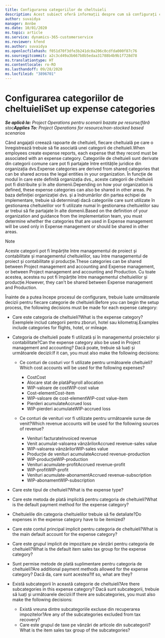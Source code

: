 ```yaml
---
title: Configurarea categoriilor de cheltuieli
description: Acest subiect oferă informații despre cum să configurați categoriile de cheltuieli și categoriile partajate pentru rapoartele de cheltuieli.
author: suvaidya
manager: Annbe
ms.date: 10/01/2020
ms.topic: article
ms.service: dynamics-365-customerservice
ms.reviewer: kfend
ms.author: suvaidya
ms.openlocfilehash: f051d70f3dfe3b241dc0a206c0cdfda000f87c76
ms.sourcegitcommit: a2c3cd49a3b667b8b5edaa31788b4b9b1f728d78
ms.translationtype: HT
ms.contentlocale: ro-RO
ms.lasthandoff: 09/28/2020
ms.locfileid: "3896701"
---
```

# <a name="set-up-expense-categories"></a><span data-ttu-id="7cb57-103">Configurarea categoriilor de cheltuieli</span><span class="sxs-lookup"><span data-stu-id="7cb57-103">Set up expense categories</span></span>

<span data-ttu-id="7cb57-104">_**Se aplică la:** Project Operations pentru scenarii bazate pe resurse/fără stoc_</span><span class="sxs-lookup"><span data-stu-id="7cb57-104">_**Applies To:** Project Operations for resource/non-stocked based scenarios_</span></span>

<span data-ttu-id="7cb57-105">Când angajații creează rapoarte de cheltuieli, fiecare cheltuială pe care o înregistrează trebuie să fie asociată unei categorii de cheltuieli.</span><span class="sxs-lookup"><span data-stu-id="7cb57-105">When employees create expense reports, each expense that they record must be associated with an expense category.</span></span> <span data-ttu-id="7cb57-106">Categoriile de cheltuieli sunt derivate din categorii comune care pot fi partajate între entitățile juridice din organizația dvs.</span><span class="sxs-lookup"><span data-stu-id="7cb57-106">Expense categories are derived from shared categories that can be shared across the legal entities in your organization.</span></span> <span data-ttu-id="7cb57-107">În funcție de modul în care este definită organizația dvs., aceste categorii de cheltuieli pot fi distribuite și în alte domenii.</span><span class="sxs-lookup"><span data-stu-id="7cb57-107">Depending on how your organization is defined, these expense categories can also be shared in other areas.</span></span> <span data-ttu-id="7cb57-108">Pe baza definiției organizației dvs. și a îndrumărilor din partea echipei de implementare, trebuie să determinați dacă categoriile care sunt utilizate în gestionarea cheltuielilor vor fi utilizate numai în gestionarea cheltuielilor sau ar trebui să fie partajate în alte domenii.</span><span class="sxs-lookup"><span data-stu-id="7cb57-108">Based on the definition of your organization and guidance from the implementation team, you must determine whether the categories that are used in Expense management will be used only in Expense management or should be shared in other areas.</span></span>

> [!NOTE]
> <span data-ttu-id="7cb57-109">Aceste categorii pot fi împărțite între managementul de proiect și contabilitate și managementul cheltuielilor, sau între managementul de proiect și contabilitate și producție.</span><span class="sxs-lookup"><span data-stu-id="7cb57-109">These categories can be shared between Project management and accounting and Expense management, or between Project management and accounting and Production.</span></span> <span data-ttu-id="7cb57-110">Cu toate acestea, acestea nu pot fi împărțite între managementul cheltuielilor și producție.</span><span class="sxs-lookup"><span data-stu-id="7cb57-110">However, they can't be shared between Expense management and Production.</span></span>

<span data-ttu-id="7cb57-111">Înainte de a putea începe procesul de configurare, trebuie luate următoarele decizii pentru fiecare categorie de cheltuieli:</span><span class="sxs-lookup"><span data-stu-id="7cb57-111">Before you can begin the setup process, the following decisions must be made for each expense category:</span></span>

- <span data-ttu-id="7cb57-112">Care este categoria de cheltuieli?</span><span class="sxs-lookup"><span data-stu-id="7cb57-112">What is the expense category?</span></span> <span data-ttu-id="7cb57-113">Exemplele includ categorii pentru zboruri, hotel sau kilometraj.</span><span class="sxs-lookup"><span data-stu-id="7cb57-113">Examples include categories for flights, hotel, or mileage.</span></span>
- <span data-ttu-id="7cb57-114">Categoria de cheltuieli poate fi utilizată și în managementul proiectelor și contabilitate?</span><span class="sxs-lookup"><span data-stu-id="7cb57-114">Can the expense category also be used in Project management and accounting?</span></span> <span data-ttu-id="7cb57-115">Dacă poate, trebuie să luați și următoarele decizii:</span><span class="sxs-lookup"><span data-stu-id="7cb57-115">If it can, you must also make the following decisions:</span></span>

    - <span data-ttu-id="7cb57-116">Ce conturi de costuri vor fi utilizate pentru următoarele cheltuieli?</span><span class="sxs-lookup"><span data-stu-id="7cb57-116">Which cost accounts will be used for the following expenses?</span></span>

        - <span data-ttu-id="7cb57-117">Cost</span><span class="sxs-lookup"><span data-stu-id="7cb57-117">Cost</span></span>
        - <span data-ttu-id="7cb57-118">Alocare stat de plată</span><span class="sxs-lookup"><span data-stu-id="7cb57-118">Payroll allocation</span></span>
        - <span data-ttu-id="7cb57-119">WIP-valoare de cost</span><span class="sxs-lookup"><span data-stu-id="7cb57-119">WIP-cost value</span></span>
        - <span data-ttu-id="7cb57-120">Cost-element</span><span class="sxs-lookup"><span data-stu-id="7cb57-120">Cost-item</span></span>
        - <span data-ttu-id="7cb57-121">WIP-valoare de cost-element</span><span class="sxs-lookup"><span data-stu-id="7cb57-121">WIP-cost value-item</span></span>
        - <span data-ttu-id="7cb57-122">Pierderi acumulate</span><span class="sxs-lookup"><span data-stu-id="7cb57-122">Accrued loss</span></span>
        - <span data-ttu-id="7cb57-123">WIP-pierderi acumulate</span><span class="sxs-lookup"><span data-stu-id="7cb57-123">WIP-accrued loss</span></span>

    - <span data-ttu-id="7cb57-124">Ce conturi de venituri vor fi utilizate pentru următoarele surse de venit?</span><span class="sxs-lookup"><span data-stu-id="7cb57-124">Which revenue accounts will be used for the following sources of revenue?</span></span>

        - <span data-ttu-id="7cb57-125">Venituri facturate</span><span class="sxs-lookup"><span data-stu-id="7cb57-125">Invoiced revenue</span></span>
        - <span data-ttu-id="7cb57-126">Venit acumulat-valoarea vânzărilor</span><span class="sxs-lookup"><span data-stu-id="7cb57-126">Accrued revenue-sales value</span></span>
        - <span data-ttu-id="7cb57-127">WIP-valoarea vânzărilor</span><span class="sxs-lookup"><span data-stu-id="7cb57-127">WIP-sales value</span></span>
        - <span data-ttu-id="7cb57-128">Producție de venituri acumulate</span><span class="sxs-lookup"><span data-stu-id="7cb57-128">Accrued revenue-production</span></span>
        - <span data-ttu-id="7cb57-129">WIP-producție</span><span class="sxs-lookup"><span data-stu-id="7cb57-129">WIP-production</span></span>
        - <span data-ttu-id="7cb57-130">Venituri acumulate-profit</span><span class="sxs-lookup"><span data-stu-id="7cb57-130">Accrued revenue-profit</span></span>
        - <span data-ttu-id="7cb57-131">WIP-profit</span><span class="sxs-lookup"><span data-stu-id="7cb57-131">WIP-profit</span></span>
        - <span data-ttu-id="7cb57-132">Venituri acumulate-abonament</span><span class="sxs-lookup"><span data-stu-id="7cb57-132">Accrued revenue-subscription</span></span>
        - <span data-ttu-id="7cb57-133">WIP-abonament</span><span class="sxs-lookup"><span data-stu-id="7cb57-133">WIP-subscription</span></span>

- <span data-ttu-id="7cb57-134">Care este tipul de cheltuieli?</span><span class="sxs-lookup"><span data-stu-id="7cb57-134">What is the expense type?</span></span>
- <span data-ttu-id="7cb57-135">Care este metoda de plată implicită pentru categoria de cheltuieli?</span><span class="sxs-lookup"><span data-stu-id="7cb57-135">What is the default payment method for the expense category?</span></span>
- <span data-ttu-id="7cb57-136">Cheltuielile din categoria cheltuielilor trebuie să fie detaliate?</span><span class="sxs-lookup"><span data-stu-id="7cb57-136">Do expenses in the expense category have to be itemized?</span></span>
- <span data-ttu-id="7cb57-137">Care este contul principal implicit pentru categoria de cheltuieli?</span><span class="sxs-lookup"><span data-stu-id="7cb57-137">What is the main default account for the expense category?</span></span>
- <span data-ttu-id="7cb57-138">Care este grupul implicit de impozitare pe vânzări pentru categoria de cheltuieli?</span><span class="sxs-lookup"><span data-stu-id="7cb57-138">What is the default item sales tax group for the expense category?</span></span>
- <span data-ttu-id="7cb57-139">Sunt permise metode de plată suplimentare pentru categoria de cheltuieli?</span><span class="sxs-lookup"><span data-stu-id="7cb57-139">Are additional payment methods allowed for the expense category?</span></span> <span data-ttu-id="7cb57-140">Dacă da, care sunt acestea?</span><span class="sxs-lookup"><span data-stu-id="7cb57-140">If so, what are they?</span></span>
- <span data-ttu-id="7cb57-141">Există subcategorii în această categorie de cheltuieli?</span><span class="sxs-lookup"><span data-stu-id="7cb57-141">Are there subcategories in this expense category?</span></span> <span data-ttu-id="7cb57-142">Dacă sunt subcategorii, trebuie să luați și următoarele decizii:</span><span class="sxs-lookup"><span data-stu-id="7cb57-142">If there are subcategories, you must also make the following decisions:</span></span>

    - <span data-ttu-id="7cb57-143">Există vreuna dintre subcategoriile excluse din recuperarea impozitelor?</span><span class="sxs-lookup"><span data-stu-id="7cb57-143">Are any of the subcategories excluded from tax recovery?</span></span>
    - <span data-ttu-id="7cb57-144">Care este grupul de taxe pe vânzări de articole din subcategorii?</span><span class="sxs-lookup"><span data-stu-id="7cb57-144">What is the item sales tax group of the subcategories?</span></span>
